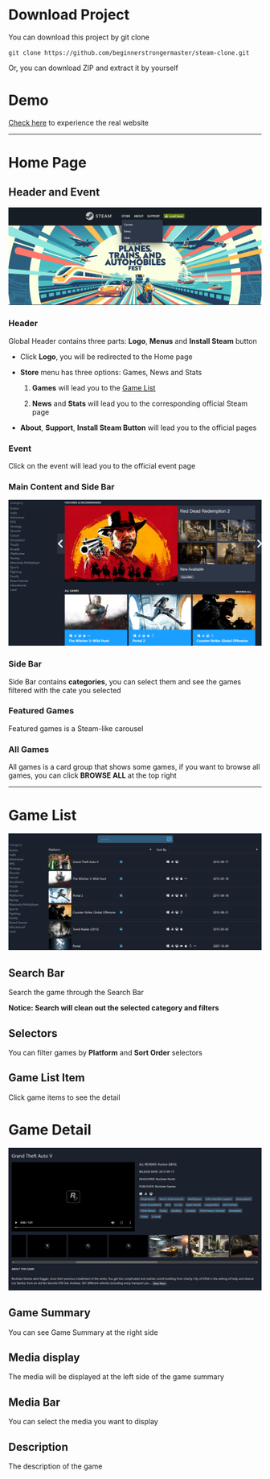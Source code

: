 # Download Project

You can download this project by git clone

    git clone https://github.com/beginnerstrongermaster/steam-clone.git

Or, you can download ZIP and extract it by yourself

# Demo

[Check here](https://ultimate-steam-clone.top/) to experience the real website

<hr>

# Home Page

## Header and Event

![alt text](readme_images/HomePage/hp_gameheader_event.PNG)

### Header

Global Header contains three parts: **Logo**, **Menus** and **Install Steam** button

- Click **Logo**, you will be redirected to the Home page

- **Store** menu has three options: Games, News and Stats

  1.  **Games** will lead you to the [Game List](README.md#game-list)

  2.  **News** and **Stats** will lead you to the corresponding official Steam page

- **About**, **Support**, **Install Steam Button** will lead you to the official pages

### Event

Click on the event will lead you to the official event page

### Main Content and Side Bar

![alt text](readme_images/HomePage/hp_main_content_sidebar.PNG)

### Side Bar

Side Bar contains **categories**, you can select them and see the games filtered with the cate you selected

### Featured Games

Featured games is a Steam-like carousel

### All Games

All games is a card group that shows some games, if you want to browse all games, you can click <b>BROWSE ALL</b> at the top right

<hr>

# Game List

![alt text](readme_images/game_list.PNG)

## Search Bar

Search the game through the Search Bar

**Notice: Search will clean out the selected category and filters**

## Selectors

You can filter games by **Platform** and **Sort Order** selectors

## Game List Item

Click game items to see the detail

# Game Detail

![alt text](readme_images/game_detail.PNG)

## Game Summary

You can see Game Summary at the right side

## Media display

The media will be displayed at the left side of the game summary

## Media Bar

You can select the media you want to display

## Description

The description of the game

